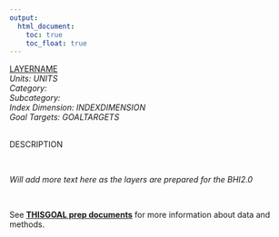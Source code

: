```yaml
---
output:
  html_document:
    toc: true
    toc_float: true
---
```


[LAYERNAME](https://github.com/OHI-Science/bhi/blob/master/baltic/layers/LAYERFILENAME)\
*Units: UNITS*\
*Category:*\
*Subcategory:*\
*Index Dimension: INDEXDIMENSION*\
*Goal Targets: GOALTARGETS*\
<br>

DESCRIPTION

<br>

*Will add more text here as the layers are prepared for the BHI2.0*

<br>

See [**THISGOAL prep documents**](https://github.com/OHI-Science/bhi-1.0-archive/blob/draft/baltic2015/prep/THISGOAL/THISGOALPREP.md) for more information about data and methods.

<br>

